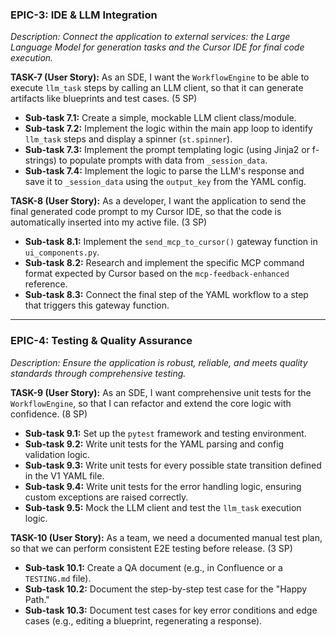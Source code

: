 ### **EPIC-3: IDE & LLM Integration**

*Description: Connect the application to external services: the Large Language Model for generation tasks and the Cursor IDE for final code execution.*

**TASK-7 (User Story):** As an SDE, I want the `WorkflowEngine` to be able to execute `llm_task` steps by calling an LLM client, so that it can generate artifacts like blueprints and test cases. (5 SP)

* **Sub-task 7.1:** Create a simple, mockable LLM client class/module.
* **Sub-task 7.2:** Implement the logic within the main app loop to identify `llm_task` steps and display a spinner (`st.spinner`).
* **Sub-task 7.3:** Implement the prompt templating logic (using Jinja2 or f-strings) to populate prompts with data from `_session_data`.
* **Sub-task 7.4:** Implement the logic to parse the LLM's response and save it to `_session_data` using the `output_key` from the YAML config.

**TASK-8 (User Story):** As a developer, I want the application to send the final generated code prompt to my Cursor IDE, so that the code is automatically inserted into my active file. (3 SP)

* **Sub-task 8.1:** Implement the `send_mcp_to_cursor()` gateway function in `ui_components.py`.
* **Sub-task 8.2:** Research and implement the specific MCP command format expected by Cursor based on the `mcp-feedback-enhanced` reference.
* **Sub-task 8.3:** Connect the final step of the YAML workflow to a step that triggers this gateway function.

---

### **EPIC-4: Testing & Quality Assurance**

*Description: Ensure the application is robust, reliable, and meets quality standards through comprehensive testing.*

**TASK-9 (User Story):** As an SDE, I want comprehensive unit tests for the `WorkflowEngine`, so that I can refactor and extend the core logic with confidence. (8 SP)

* **Sub-task 9.1:** Set up the `pytest` framework and testing environment.
* **Sub-task 9.2:** Write unit tests for the YAML parsing and config validation logic.
* **Sub-task 9.3:** Write unit tests for every possible state transition defined in the V1 YAML file.
* **Sub-task 9.4:** Write unit tests for the error handling logic, ensuring custom exceptions are raised correctly.
* **Sub-task 9.5:** Mock the LLM client and test the `llm_task` execution logic.

**TASK-10 (User Story):** As a team, we need a documented manual test plan, so that we can perform consistent E2E testing before release. (3 SP)

* **Sub-task 10.1:** Create a QA document (e.g., in Confluence or a `TESTING.md` file).
* **Sub-task 10.2:** Document the step-by-step test case for the "Happy Path."
* **Sub-task 10.3:** Document test cases for key error conditions and edge cases (e.g., editing a blueprint, regenerating a response).
